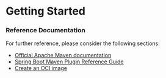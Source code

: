 # Getting Started

### Reference Documentation
For further reference, please consider the following sections:

* [Official Apache Maven documentation](https://maven.apache.org/guides/index.html)
* [Spring Boot Maven Plugin Reference Guide](https://docs.spring.io/spring-boot/docs/2.4.7-SNAPSHOT/maven-plugin/reference/html/)
* [Create an OCI image](https://docs.spring.io/spring-boot/docs/2.4.7-SNAPSHOT/maven-plugin/reference/html/#build-image)

